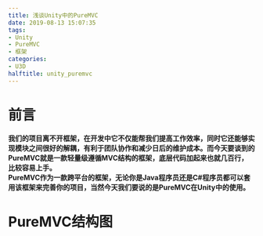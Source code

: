 ```yaml
---
title: 浅谈Unity中的PureMVC
date: 2019-08-13 15:07:35
tags:
- Unity
- PureMVC
- 框架
categories:
- U3D
halftitle: unity_puremvc
---
```

# 前言
**我们的项目离不开框架，在开发中它不仅能帮我们提高工作效率，同时它还能够实现模块之间很好的解耦，有利于团队协作和减少日后的维护成本。而今天要谈到的PureMVC就是一款轻量级遵循MVC结构的框架，底层代码加起来也就几百行，比较容易上手。**<br>
**PureMVC作为一款跨平台的框架，无论你是Java程序员还是C#程序员都可以套用该框架来完善你的项目，当然今天我们要说的是PureMVC在Unity中的使用。**
# PureMVC结构图

